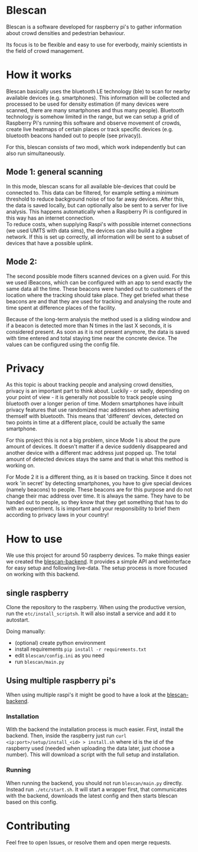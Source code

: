 # Blescan
Blescan is a software developed for raspberry pi's to gather information about crowd densities and pedestrian behaviour.

Its focus is to be flexible and easy to use for everbody, mainly scientists in the field of crowd management.

# How it works
Blescan basically uses the bluetooth LE technology (ble) to scan for nearby available devices (e.g. smartphones). 
This information will be collected and processed to be used for density estimation (if many devices were scanned, there are many smartphones and thus many people).
Bluetooth technology is somehow limited in the range, but we can setup a grid of Raspberry Pi's running this software and observe movement of crowds, 
create live heatmaps of certain places or track specific devices (e.g. bluetooth beacons handed out to people (see privacy)).

For this, blescan consists of two modi, which work independently but can also run simultaneously.

## Mode 1: general scanning
In this mode, blescan scans for all available ble-devices that could be connected to.
This data can be filtered, for example setting a minimum threshold to reduce background noise of too far away devices.
After this, the data is saved locally, but can optionally also be sent to a server for live analysis. 
This happens automatically when a Raspberry Pi is configured in this way has an internet connection.  
To reduce costs, when supplying Raspi's with possible internet connections (we used UMTS with data sims), the devices can also build a zigbee network.
If this is set up correctly, all information will be sent to a subset of devices that have a possible uplink.

## Mode 2:
The second possible mode filters scanned devices on a given uuid. 
For this we used iBeacons, which can be configured with an app to send exactly the same data all the time. 
These beacons were handed out to customers of the location where the tracking should take place. 
They get briefed what these beacons are and that they are used for tracking and analysing the route and time spent at difference places of the facility.

Because of the long-term analysis the method used is a sliding window and if a beacon is detected more than N times in the last X seconds, it is considered present.
As soon as it is not present anymore, the data is saved with time entered and total staying time near the concrete device.
The values can be configured using the config file.

# Privacy
As this topic is about tracking people and analysing crowd densities, privacy is an important part to think about.
Luckily - or sadly, depending on your point of view - it is generally not possible to track people using bluetooth over a longer perion of time.
Modern smartphones have inbuilt privacy features that use randomized mac addresses when advertising themself with bluetooth. 
This means that 'different' devices, detected on two points in time at a different place, could be actually the same smartphone.

For this project this is not a big problem, since Mode 1 is about the pure amount of devices. 
It doesn't matter if a device suddenly disappeared and another device with a different mac address just popped up.
The total amount of detected devices stays the same and that is what this method is working on.

For Mode 2 it is a different thing, as it is based on tracking.
Since it does not work 'in secret' by detecting smartphones, you have to give special devices (namely beacons) to people.
These beacons are for this purpose and do not change their mac address over time. 
It is always the same.
They have to be handed out to people, so they know that they get something that has to do with an experiment.
Is is important and your responsibility to brief them according to privacy laws in your country!

# How to use

We use this project for around 50 raspberry devices. To make things easier we created the [blescan-backend](https://github.com/Crowd-Management-Japan/blescan-backend).
It provides a simple API and webinterface for easy setup and following live-data.
The setup process is more focused on working with this backend.

## single raspberry 
Clone the repository to the raspberry.
When using the productive version, run the `etc/install_scriptsh`. It will also install a service and add it to autostart.  

Doing manually:
- (optional) create python environment
- install requirements `pip install -r requirements.txt`
- edit `blescan/config.ini` as you need
- run `blescan/main.py`

## Using multiple raspberry pi's
When using multiple raspi's it might be good to have a look at the [blescan-backend](https://github.com/Crowd-Management-Japan/blescan-backend).

### Installation
With the backend the installation process is much easier. First, install the backend.
Then, inside the raspberry just run `curl <ip:port>/setup/install_<id> > install.sh` where id is the id of the raspberry used (needed when uploading the data later, just choose a number).
This will download a script with the full setup and installation.

### Running
When running the backend, you should not run `blescan/main.py` directly. Instead run `./etc/start.sh`. It will start a wrapper first, that communicates with the backend, downloads the latest config and then starts blescan based on this config.

# Contributing
Feel free to open Issues, or resolve them and open merge requests.
